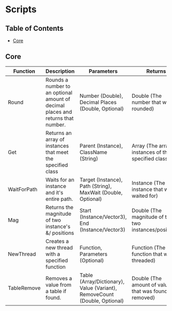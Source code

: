 # Scripts

## Table of Contents
- [Core](#core)

## Core

| Function | Description | Parameters | Returns |
| - | - | - | - |
| Round | Rounds a number to an optional amount of decimal places and returns that number. | Number (Double), Decimal Places (Double, Optional) | Double (The number that was rounded) |
| Get | Returns an array of instances that meet the specified class | Parent (Instance), ClassName (String) | Array (The array of instances of the specified class) |
| WaitForPath | Waits for an instance and it's entire path. | Target (Instance), Path (String), MaxWait (Double, Optional) | Instance (The instance that was waited for) |
| Mag | Returns the magnitude of two instance's &/ positions | Start (Instance/Vector3), End (Instance/Vector3) | Double (The magnitude of the two instances/positions)|
| NewThread | Creates a new thread with a specified function | Function, Parameters (Optional) | Function (The function that was threaded) |
| TableRemove | Removes a value from a table if found. | Table (Array/Dictionary), Value (Variant), RemoveCount (Double, Optional) | Double (The amount of values that was found and removed) |
